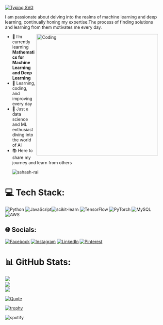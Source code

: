 

<a href="https://git.io/typing-svg"><img src="https://readme-typing-svg.herokuapp.com?font=Ballet&size=32&pause=1000&color=F7F2D1&background=D1FFC900&center=true&vCenter=true&multiline=true&width=435&lines=%F0%9F%8C%9F+Hey%2C++This++is++Sahash++Rai!" alt="Typing SVG" /></a>


I am passionate about delving into the realms of machine learning and deep learning, continually honing my expertise.The process of finding solutions and learning from them motivates me every day.

<img align="right" alt="Coding" width="400" src="https://i.pinimg.com/originals/90/70/32/9070324cdfc07c68d60eed0c39e77573.gif">

- 🌱 I’m currently learning **Mathematics for Machine Learning and Deep Learning**
- 🚀 Learning, coding, and improving every day 
- 🤖 Just a data science and ML enthusiast diving into the world of AI 
- 📚 Here to share my journey and learn from others
  <p align="left"> <img src="https://komarev.com/ghpvc/?username=sahash-rai&label=Profile%20views&color=0e75b6&style=flat" alt="sahash-rai" /> </p>

# 💻 Tech Stack:
![Python](https://img.shields.io/badge/python-3670A0?style=plastic&logo=python&logoColor=ffdd54) ![JavaScript](https://img.shields.io/badge/javascript-%23323330.svg?style=for-the-badge&logo=javascript&logoColor=%23F7DF1E)![scikit-learn](https://img.shields.io/badge/scikit--learn-%23F7931E.svg?style=plastic&logo=scikit-learn&logoColor=white) ![TensorFlow](https://img.shields.io/badge/TensorFlow-%23FF6F00.svg?style=plastic&logo=TensorFlow&logoColor=white) ![PyTorch](https://img.shields.io/badge/PyTorch-%23EE4C2C.svg?style=plastic&logo=PyTorch&logoColor=white) ![MySQL](https://img.shields.io/badge/mysql-4479A1.svg?style=plastic&logo=mysql&logoColor=white) ![AWS](https://img.shields.io/badge/AWS-%23FF9900.svg?style=plastic&logo=amazon-aws&logoColor=white)

## 🌐 Socials:
[![Facebook](https://img.shields.io/badge/Facebook-%231877F2.svg?logo=Facebook&logoColor=white)](https://facebook.com/https://www.facebook.com/profile.php?id=100073757256474) [![Instagram](https://img.shields.io/badge/Instagram-%23E4405F.svg?logo=Instagram&logoColor=white)](https://instagram.com/https://www.instagram.com/sahash_rae_e/) [![LinkedIn](https://img.shields.io/badge/LinkedIn-%230077B5.svg?logo=linkedin&logoColor=white)](https://linkedin.com/in/sahash-rai-27923431b) [![Pinterest](https://img.shields.io/badge/Pinterest-%23E60023.svg?logo=Pinterest&logoColor=white)](https://pinterest.com/SahashRaee) 


# 📊 GitHub Stats:
![](https://github-readme-stats.vercel.app/api?username=SahashRaee&count_private=true&rank_icon=github&theme=neon)<a href="https://github.com/SahashRaee"><br/>
![](https://github-readme-streak-stats.herokuapp.com/?user=SahashRaee&theme=neon&hide_border=false)<br/>
![](https://github-readme-stats.vercel.app/api/top-langs/?username=SahashRaee&theme=neon&hide_border=false&include_all_commits=true&count_private=false&layout=compact)

![Quote](https://github-readme-quotes-bay.vercel.app/quote?theme=dark&animation=grow_out_in)


[![trophy](https://github-profile-trophy.vercel.app/?username=SahashRaee&theme=onedark)](https://github.com/SahashRaee/github-profile-trophy)

![spotify](https://data-card-for-spotify.herokuapp.com/api/card?user_id=12146253656&show_border=true)



